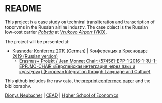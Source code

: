 # README

This project is a case study on technical transliteration and transcription of toponyms in the Russian airline industry.
The case object is the Russian low-cost carrier [*Pobeda*](https://www.pobeda.aero) at [*Vnukovo Airport* (VKO)](http://www.vnukovo.ru).


The project will be presented at:
- [Krasnodar Konferenz 2019 (German)](https://www.eisk-kubsu.ru/konferenz19) | [Конференция в Краснодаре 2019 (Russian version)](https://www.eisk-kubsu.ru/konferenz) 
  - [Erasmus+ Projekt / Jean Monnet Chair: (574561-EPP-1-2016-1-RU-1-EPPJMO-CHAIR «Европейская интеграция через язык и культуру») (European Integration through Language and Culture)](https://www.eisk-kubsu.ru)


This github includes the raw data, the [preprint conference paper](https://github.com/synoid/pobeda/blob/master/paper.md) and the bibliography.

[Dionys Neubacher](dionys.neubacher@oead-lektorat.at) | [OEAD](https://oead.at/de/ins-ausland/lehren-im-ausland/lektoratsprogramm/) | [Higher School of Economics](https://www.hse.ru/en/staff/dionys)
